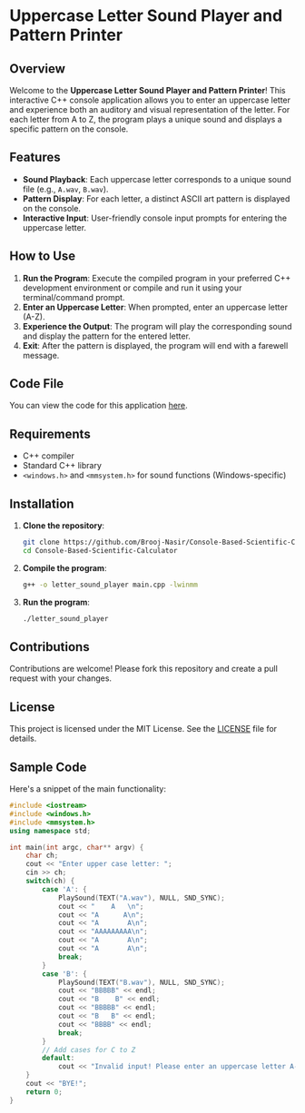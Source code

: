 # Uppercase Letter Sound Player and Pattern Printer

## Overview

Welcome to the **Uppercase Letter Sound Player and Pattern Printer**! This interactive C++ console application allows you to enter an uppercase letter and experience both an auditory and visual representation of the letter. For each letter from A to Z, the program plays a unique sound and displays a specific pattern on the console.

## Features

- **Sound Playback**: Each uppercase letter corresponds to a unique sound file (e.g., `A.wav`, `B.wav`).
- **Pattern Display**: For each letter, a distinct ASCII art pattern is displayed on the console.
- **Interactive Input**: User-friendly console input prompts for entering the uppercase letter.

## How to Use

1. **Run the Program**: Execute the compiled program in your preferred C++ development environment or compile and run it using your terminal/command prompt.
2. **Enter an Uppercase Letter**: When prompted, enter an uppercase letter (A-Z).
3. **Experience the Output**: The program will play the corresponding sound and display the pattern for the entered letter.
4. **Exit**: After the pattern is displayed, the program will end with a farewell message.

## Code File

You can view the code for this application [here](main.cpp).

## Requirements

- C++ compiler
- Standard C++ library
- `<windows.h>` and `<mmsystem.h>` for sound functions (Windows-specific)

## Installation

1. **Clone the repository**:
    ```bash
    git clone https://github.com/Brooj-Nasir/Console-Based-Scientific-Calculator.git
    cd Console-Based-Scientific-Calculator
    ```
2. **Compile the program**:
    ```bash
    g++ -o letter_sound_player main.cpp -lwinmm
    ```
3. **Run the program**:
    ```bash
    ./letter_sound_player
    ```

## Contributions

Contributions are welcome! Please fork this repository and create a pull request with your changes.

## License

This project is licensed under the MIT License. See the [LICENSE](LICENSE) file for details.

## Sample Code

Here's a snippet of the main functionality:

```cpp
#include <iostream>
#include <windows.h>
#include <mmsystem.h>
using namespace std;

int main(int argc, char** argv) {
    char ch;
    cout << "Enter upper case letter: ";
    cin >> ch;
    switch(ch) {
        case 'A': {
            PlaySound(TEXT("A.wav"), NULL, SND_SYNC);
            cout << "    A   \n";
            cout << "A      A\n";
            cout << "A       A\n";
            cout << "AAAAAAAAA\n";
            cout << "A       A\n";
            cout << "A       A\n";
            break;
        }
        case 'B': {
            PlaySound(TEXT("B.wav"), NULL, SND_SYNC);
            cout << "BBBBB" << endl;
            cout << "B    B" << endl;
            cout << "BBBBB" << endl;
            cout << "B   B" << endl;
            cout << "BBBB" << endl;
            break;
        }
        // Add cases for C to Z
        default:
            cout << "Invalid input! Please enter an uppercase letter A-Z." << endl;
    }
    cout << "BYE!";
    return 0;
}
